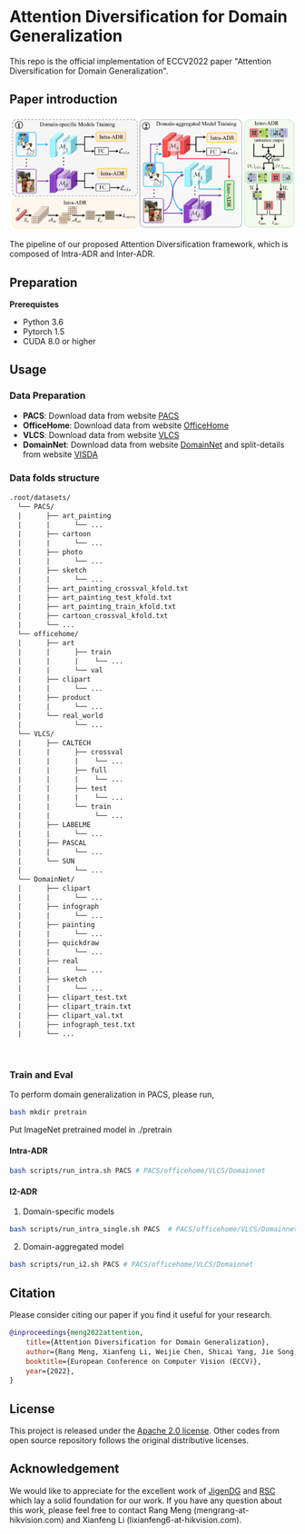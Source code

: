 # Attention Diversification for Domain Generalization

This repo is the official implementation of ECCV2022 paper "Attention Diversification for Domain Generalization".

## Paper introduction

![pipeline](figures/pipeline.png)

The pipeline of our proposed Attention Diversification framework, which is
composed of Intra-ADR and Inter-ADR.


## Preparation

**Prerequistes**

- Python 3.6
- Pytorch 1.5
- CUDA 8.0 or higher

## Usage
### Data Preparation
* **PACS**: Download data from website [PACS](https://dali-dl.github.io/project_iccv2017.html)
* **OfficeHome**: Download data from website [OfficeHome](https://www.hemanthdv.org/officeHomeDataset.html)
* **VLCS**: Download data from website [VLCS](https://drive.google.com/uc?id=1skwblH1_okBwxWxmRsp9_qi15hyPpxg8)
* **DomainNet**: Download data from website [DomainNet](http://ai.bu.edu/DomainNet/) and split-details from website [VISDA](https://github.com/prithv1/DMG/tree/master/data/DomainNet)

### Data folds structure
  ```shell
  .root/datasets/
    └── PACS/
    |      ├── art_painting
    |      |      └── ...
    |      ├── cartoon
    |      |      └── ...
    |      ├── photo
    |      |      └── ...
    |      ├── sketch
    |      |      └── ...
    |      ├── art_painting_crossval_kfold.txt
    |      ├── art_painting_test_kfold.txt
    |      ├── art_painting_train_kfold.txt
    |      ├── cartoon_crossval_kfold.txt
    |      └── ...
    └── officehome/
    |      ├── art
    |      |      ├── train
    |      |      |    └── ...
    |      |      └── val
    |      ├── clipart
    |      |      └── ...
    |      ├── product
    |      |      └── ...
    |      └── real_world
    |             └── ...
    └── VLCS/
    |      ├── CALTECH
    |      |      ├── crossval
    |      |      |    └── ...
    |      |      ├── full
    |      |      |    └── ...
    |      |      ├── test
    |      |      |    └── ...
    |      |      └── train
    |      |           └── ...
    |      ├── LABELME
    |      |      └── ...
    |      ├── PASCAL
    |      |      └── ...
    |      └── SUN
    |             └── ...
    └── DomainNet/
    |      ├── clipart
    |      |      └── ...
    |      ├── infograph
    |      |      └── ...
    |      ├── painting
    |      |      └── ...
    |      ├── quickdraw
    |      |      └── ...
    |      ├── real
    |      |      └── ...
    |      ├── sketch
    |      |      └── ...
    |      ├── clipart_test.txt
    |      ├── clipart_train.txt
    |      ├── clipart_val.txt
    |      ├── infograph_test.txt
    |      └── ...

    
  ```

### Train and Eval
To perform domain generalization in PACS, please run,

```bash
bash mkdir pretrain
```
Put ImageNet pretrained model in ./pretrain
#### Intra-ADR
```bash
bash scripts/run_intra.sh PACS # PACS/officehome/VLCS/Domainnet
```
#### I2-ADR
1. Domain-specific models
```bash
bash scripts/run_intra_single.sh PACS  # PACS/officehome/VLCS/Domainnet
```
2. Domain-aggregated model
```bash
bash scripts/run_i2.sh PACS # PACS/officehome/VLCS/Domainnet
```

## Citation

Please consider citing our paper if you find it useful for your research.

```BibTeX
@inproceedings{meng2022attention,
    title={Attention Diversification for Domain Generalization},
    author={Rang Meng, Xianfeng Li, Weijie Chen, Shicai Yang, Jie Song, Xinchao Wang, Lei Zhang, Mingli Song, Di Xie, Shiliang Pu},
    booktitle={European Conference on Computer Vision (ECCV)},
    year={2022},
}
```

## License

This project is released under the [Apache 2.0 license](./LICENSE). Other codes from open source repository follows the original distributive licenses.

## Acknowledgement

We would like to appreciate for the excellent work of [JigenDG](https://github.com/fmcarlucci/JigenDG) and [RSC](https://github.com/DeLightCMU/RSC) which lay a solid foundation for our work. If you have any question about this work, please feel free to contact Rang Meng (mengrang-at-hikvision.com) and Xianfeng Li (lixianfeng6-at-hikvision.com).